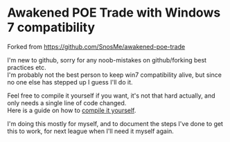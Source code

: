 # Awakened POE Trade with Windows 7 compatibility
Forked from https://github.com/SnosMe/awakened-poe-trade


I'm new to github, sorry for any noob-mistakes on github/forking best practices etc.  
I'm probably not the best person to keep win7 compatibility alive, but since no one else has stepped up I guess I'll do it.

Feel free to compile it yourself if you want, it's not that hard actually, and only needs a single line of code changed.  
Here is a guide on how to [compile it yourself](https://github.com/ealmen/awakened-poe-trade/blob/master/Compile%20it%20yourself.md).

I'm doing this mostly for myself, and to document the steps I've done to get this to work, for next league when I'll need it myself again.
